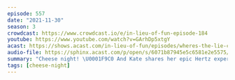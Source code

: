 ```yaml
---
episode: 557
date: "2021-11-30"
season: 3
crowdcast: https://www.crowdcast.io/e/in-lieu-of-fun-episode-184
youtube: https://www.youtube.com/watch?v=GArhDp5xtgY
acast: https://shows.acast.com/in-lieu-of-fun/episodes/wheres-the-lie-cheese-night
audio-file: https://sphinx.acast.com/p/open/s/6071b87945e5c6581e2e5575/e/61b28490df210c0014a890e6/media.mp3
summary: "Cheese night! \U0001F9C0 And Kate shares her epic Hertz experience"
tags: [cheese-night]
---
```

